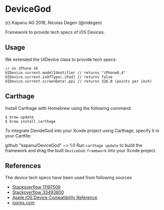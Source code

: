 # DeviceGod
(c) Kapanu AG 2018, Nicolas Degen (@nidegen)

Framework to provide tech specs of iOS Devices.


## Usage

We extended the UIDevice class to provide tech specs:
```
// on iPhone SE
UIDevice.current.modelIdentifier // returns "iPhone8,4"
UIDevice.current.isOfType(.iPad) // returns false
UIDevice.current.screenData!.ppi // returns 326.0 (points per inch)
```

## Carthage

Install Carthage with Homebrew using the following command:

```
$ brew update
$ brew install carthage
```
To integrate DevideGod into your Xcode project using Carthage, specify it in your Cartfile:

github "kapanu/DeviceGod" ~> 1.0
Run `carthage update` to build the framework and drag the built `DeviceGod.framework` into your Xcode project.


## References
The device tech specs have been used from following sources
* [Stackoverflow 11197509](https://stackoverflow.com/questions/11197509/how-to-get-device-make-and-model-on-ios)
* [Stackoverflow 33493800](https://stackoverflow.com/questions/33493800/how-to-get-the-iphone-type-from-simulator-ios)
* [Apple iOS Device Compatibility Reference](https://developer.apple.com/library/content/documentation/DeviceInformation/Reference/iOSDeviceCompatibility/Cameras/Cameras.html)
* [iosres.com](http://iosres.com)
